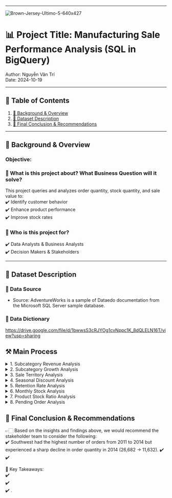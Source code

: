 



---
![Brown-Jersey-Ultimo-5-640x427](https://github.com/user-attachments/assets/b560b5c5-7f8d-4bd3-bdea-28e6720e0c90)




# 📊 Project Title: Manufacturing Sale Performance Analysis (SQL in BigQuery)   
Author: Nguyễn Văn Trí   
Date: 2024-10-19      


---

## 📑 Table of Contents  
1. [📌 Background & Overview](#-background--overview)  
2. [📂 Dataset Description](#-dataset-description)  
3. [🔎 Final Conclusion & Recommendations](#-final-conclusion--recommendations)

---

## 📌 Background & Overview  

### Objective:
### 📖 What is this project about? What Business Question will it solve?
This project queries and analyzes order quantity, stock quantity, and sale value to:     
✔️ Identify customer behavior   
✔️ Enhance product performance   
✔️ Improve stock rates  
   
   
### 👤 Who is this project for?  
✔️ Data Analysts & Business Analysts  
✔️ Decision Makers & Stakeholders  



---

## 📂 Dataset Description 

### 📌 Data Source  
- Source: AdventureWorks is a sample of Dataedo documentation from the Microsoft SQL Server sample database.
  
### 📌 Data Dictionary
https://drive.google.com/file/d/1bwwsS3cRJYOg1cvNppc1K_8dQLELN16T/view?usp=sharing



## ⚒️ Main Process

<details>
  <summary> 1. Subcategory Revenue Analysis </summary>
 Calculate the quantity of items, sales value, and order quantity by each Subcategory in the last 12 months.   

```sql
SELECT 
  FORMAT_DATE('%b %Y', s.ModifiedDate) as period
  ,ps.Name
  ,SUM(s.OrderQty) as qty_item
  ,SUM(s.LineTotal) total_sales
  ,COUNT(DISTINCT s.SalesOrderID) as order_cnt
FROM `adventureworks2019.Sales.SalesOrderDetail` as s
LEFT JOIN `adventureworks2019.Production.Product` as p
  ON s.ProductID=p.ProductID
LEFT JOIN `adventureworks2019.Production.ProductSubcategory` as ps
  ON CAST(p.ProductSubcategoryID as INT) = ps.ProductSubcategoryID
WHERE DATE(s.ModifiedDate) >= (SELECT DATE_SUB(DATE(MAX(ModifiedDate)), INTERVAL 12 MONTH) 
                                    FROM `adventureworks2019.Sales.SalesOrderDetail`)
GROUP BY period, ps.Name
ORDER BY period DESC, ps.Name
```

Query Result:
| period    |  Name               | qty_item       | total_sales   | order_cnt    |
|-----------|---------------------|----------------|---------------|--------------|
| Sep 2013 | Bike Racks          | 312            | 22,828.51     | 71           |
| Sep 2013 | Bike Stands         | 26             | 4,134.00      | 26           |
| Sep 2013 | Bottles and Cages   | 803            | 4,676.56      | 380          |
| Sep 2013 | Bottom Brackets     | 60             | 3,118.14      | 19           |
| Sep 2013 | Brakes              | 100            | 6,390.00      | 29           |


</details>


<details>
  <summary> 2. Subcategory Growth Analysis </summary>
Calculate the % YoY growth rate by Subcategory and release the top 3 with the highest growth rate.   

```sql
WITH qty_by_year as(
  SELECT 
    FORMAT_DATE('%Y', s.ModifiedDate) as period
    ,ps.Name as Name
    ,SUM(s.OrderQty) qty_item
  FROM `adventureworks2019.Sales.SalesOrderDetail` as s
  LEFT JOIN `adventureworks2019.Production.Product` as p
  ON s.ProductID=p.ProductID
  LEFT JOIN `adventureworks2019.Production.ProductSubcategory` ps
  ON CAST(p.ProductSubcategoryID as INT) = ps.ProductSubcategoryID
  GROUP BY period, Name
)

,qty_by_prv_year as(
  SELECT 
    period
    ,Name
    ,qty_item 
    ,LAG(qty_item) OVER(PARTITION BY Name ORDER BY period) as prv_qty
  FROM qty_by_year
  ORDER BY Name, period
)

,YoY_ranking as(
  SELECT 
  Name
  ,qty_item 
  ,prv_qty
  ,ROUND((qty_item - prv_qty)/prv_qty,2) as qty_diff
  ,DENSE_RANK() OVER(ORDER BY (qty_item - prv_qty)/prv_qty DESC) as rk
  FROM qty_by_prv_year
)

SELECT 
  Name
  ,qty_item 
  ,prv_qty
  ,qty_diff
FROM YoY_ranking
WHERE rk <=3
```

Query Result:

| Name            | qty_item                 | prv_qty                   | qty_diff                   |
|-----------------|--------------------------|---------------------------|----------------------------|
| Road Frames     | 5564                     | 1137                      | 3.89                       |
| Mountain Frames | 3168                     | 510                       | 5.21                       |
| Socks           | 2724                     | 523                       | 4.21                       |

</details>


<details>
  <summary> 3. Sale Territory Analysis </summary>
Ranking the top 3 TerritoryID with the biggest order quantity every year.  

```sql
WITH  order_count as(
  SELECT 
    EXTRACT(YEAR FROM detail.ModifiedDate) as yr
    ,header.TerritoryID
    ,sum(detail.OrderQty) as order_cnt
  FROM `adventureworks2019.Sales.SalesOrderDetail` as detail
  LEFT JOIN `adventureworks2019.Sales.SalesOrderHeader` as header 
    ON detail.SalesOrderID = header.SalesOrderID
  GROUP BY yr, header.TerritoryID
) 

,ranking as(
  SELECT
    yr
    ,TerritoryID
    ,order_cnt
    ,DENSE_RANK() OVER(PARTITION BY yr ORDER BY order_cnt DESC) as rk
  FROM order_count
  ORDER BY yr DESC
)

SELECT 
  yr
  ,TerritoryID
  ,order_cnt
  ,rk
FROM ranking
WHERE rk <=3
```

Query Result:

| yr   | Territory ID | order_cnt   | rk |
|------|--------------|-------------|------|
| 2014 | 4            | 11,632      | 1    |
| 2014 | 6            | 9,711       | 2    |
| 2014 | 1            | 8,823       | 3    |
| 2013 | 4            | 26,682      | 1    |
| 2013 | 6            | 22,553      | 2    |
| 2013 | 1            | 17,452      | 3    |
| 2012 | 4            | 17,553      | 1    |
| 2012 | 6            | 14,412      | 2    |
| 2012 | 1            | 8,537       | 3    |


</details>


<details>
  <summary> 4. Seasonal Discount Analysis  </summary>
Calculate the total discount cost of the Seasonal Discount for each Subcategory.  
  
```sql
SELECT 
  Year
  ,Name
  ,SUM(disc_cost) as Total_cost
FROM
  (
  SELECT 
      FORMAT_DATE('%Y', s.ModifiedDate) as Year
      , ps.Name
      , so.DiscountPct
      , s.OrderQty * so.DiscountPct * s.UnitPrice as disc_cost 
      FROM `adventureworks2019.Sales.SalesOrderDetail` as s
      LEFT JOIN `adventureworks2019.Production.Product` as p ON s.ProductID = p.ProductID
      LEFT JOIN `adventureworks2019.Production.ProductSubcategory` ps ON CAST(p.ProductSubcategoryID as int) = ps.ProductSubcategoryID
      LEFT JOIN `adventureworks2019.Sales.SpecialOffer` so ON s.SpecialOfferID = so.SpecialOfferID
      WHERE lower(so.Type) like '%seasonal discount%' 
  )
  GROUP BY Year, Name
```

Query Result:
| Year | Product | Total_cost |
|------|---------|------------|
| 2012 | Helmets | 827.65     |
| 2013 | Helmets | 1606.04    |


</details>



<details>
  <summary> 5. Retention Rate Analysis </summary>
Retention rate of customers in 2014 with status of Successfully Shipped.     
  
```sql
WITH info as(
  SELECT 
    EXTRACT(MONTH FROM ModifiedDate) as month_no
    ,EXTRACT(YEAR FROM ModifiedDate) as year_no
    ,CustomerID
  FROM `adventureworks2019.Sales.SalesOrderHeader`
  WHERE status = 5 AND FORMAT_DATE("%Y", ModifiedDate) = '2014'
  GROUP BY 1, 2, 3
  ORDER BY 3,1
)

,rn as(           ---đánh số thứ tự các tháng họ mua hàng
  SELECT
   month_no
   ,CustomerID
   ,ROW_NUMBER() OVER(PARTITION BY CustomerID ORDER BY month_no) as row_num
  FROM info
)

,first_month as(           ---lấy ra tháng đầu tiên của từng khách
  SELECT 
    month_no as month_join
    ,customerID
  FROM rn
  WHERE row_num = 1
)

,month_gap as(
  SELECT 
    a.month_no as month_order
    ,a.CustomerID
    ,b.month_join
    ,CONCAT("M","-", a.month_no - b.month_join) as month_diff
  FROM info a
  LEFT JOIN first_month b
  ON a.CustomerID = b.CustomerID
  ORDER BY 2,1
)

SELECT 
  month_join
  ,month_diff
  ,COUNT(DISTINCT CustomerID) customer_cnt
FROM month_gap
GROUP BY 1, 2
ORDER BY 1, 2
```
Query Result:

| month_join   | month_diff       | customer_cnt   |
|--------------|------------------|----------------|
| 1            | M-0              | 2076           |
| 1            | M-1              | 78             |
| 1            | M-2              | 89             |
| 1            | M-3              | 252            |
| 1            | M-4              | 96             |
| 1            | M-5              | 61             |
| 1            | M-6              | 18             |
| 2            | M-0              | 1805           |
| 2            | M-1              | 51             |
| 2            | M-2              | 61             |


</details>

<details>
  <summary>6. Monthly Stock Analysis </summary>
Trend of Stock level & MoM diff %  by all products in 2011.  
  
```sql
WITH stock_qty_2011 as(
  SELECT 
    p.Name
      ,FORMAT_DATE('%m', w.ModifiedDate) as mth
      ,FORMAT_DATE('%Y', w.ModifiedDate) as yr
      ,SUM(w.StockedQty) stock_qty
  FROM `adventureworks2019.Production.Product` as p
  LEFT JOIN `adventureworks2019.Production.WorkOrder` as w
    ON p.ProductID = w.ProductID
  WHERE FORMAT_DATE('%Y', w.ModifiedDate) = '2011'
  GROUP BY 1,2,3
  ORDER BY 1,2
)

,stock_qty_prv_mth as(
  SELECT
    Name 
    ,mth 
    ,yr
    ,stock_qty 
    ,LAG(stock_qty) OVER(PARTITION BY Name ORDER BY mth) as stock_prv 
  FROM stock_qty_2011
  ORDER BY 1,2
)

SELECT 
  Name 
  ,mth 
  ,yr 
  ,stock_qty
  ,stock_prv
  ,CASE WHEN stock_prv != 0 THEN ROUND(100 * (stock_qty - stock_prv) / stock_prv, 1)
   ELSE 0 END AS diff
FROM stock_qty_prv_mth
ORDER BY 1,2 DESC

```
Query Result:
| Name             | mth   | y  r | stock_qty| stock_prv         | diff     |
|------------------|-------|------|----------|-------------------|----------|
| BB Ball Bearing  | 12    | 2011 | 8475     | 14544             | -41.7    |
| BB Ball Bearing  | 11    | 2011 | 14544    | 19175             | -24.2    |
| BB Ball Bearing  | 10    | 2011 | 19175    | 8845              | 116.8    |
| BB Ball Bearing  | 09    | 2011 | 8845     | 9666              | -8.5     |
| BB Ball Bearing  | 08    | 2011 | 9666     | 12837             | -24.7    |
| BB Ball Bearing  | 07    | 2011 | 12837    | 5259              | 144.1    |
| BB Ball Bearing  | 06    | 2011 | 5259     | null              | 0.0      |
| Blade            | 12    | 2011 | 1842     | 3598              | -48.8    |
| Blade            | 11    | 2011 | 3598     | 4670              | -23.0    |
| Blade            | 10    | 2011 | 4670     | 2122              | 120.1    |


</details>



<details>
  <summary> 7. Product Stock Ratio Analysis  </summary>
Calculate the ratio of Stock / Sales in 2011 by product name, by month.
  
```sql
WITH
  sale_info as (
    SELECT 
      EXTRACT(MONTH FROM a.ModifiedDate) as mth,
      EXTRACT(YEAR FROM a.ModifiedDate) as yr,
      a.ProductId,
      b.Name,
      SUM(a.OrderQty) as sales
    FROM `adventureworks2019.Sales.SalesOrderDetail` as a
    LEFT JOIN `adventureworks2019.Production.Product` as b
      ON a.ProductID = b.ProductID
    WHERE FORMAT_TIMESTAMP("%Y", a.ModifiedDate) = '2011'
    GROUP BY 1, 2, 3, 4
  )

  ,stock_info as (
    SELECT
      EXTRACT(MONTH FROM ModifiedDate) as mth,
      EXTRACT(YEAR FROM ModifiedDate) as yr,
      ProductId,
      SUM(StockedQty) as stock_cnt
    FROM `adventureworks2019.Production.WorkOrder`
    WHERE FORMAT_TIMESTAMP("%Y", ModifiedDate) = '2011'
    GROUP BY 1, 2, 3
  )

SELECT
  a.*,
  b.stock_cnt as stock,  
  ROUND(COALESCE(b.stock_cnt, 0) / sales, 2) as ratio
FROM sale_info as a
FULL JOIN stock_info as b
  ON a.ProductId = b.ProductId
  AND a.mth = b.mth
  AND a.yr = b.yr
ORDER BY 1 DESC, 7 DESC
```
Query Result:


| mth   | yr   | ProductId       | Name                         | sales | stock | ratio  |
|-------|------|------------|-----------------------------------|-------|-------|--------|
| 12    | 2011 | 745        | HL Mountain Frame - Black, 48     | 1     | 27    | 27.00  |
| 12    | 2011 | 743        | HL Mountain Frame - Black, 42     | 1     | 26    | 26.00  |
| 12    | 2011 | 748        | HL Mountain Frame - Silver, 38    | 2     | 32    | 16.00  |
| 12    | 2011 | 722        | LL Road Frame - Black, 58         | 4     | 47    | 11.75  |
| 12    | 2011 | 747        | HL Mountain Frame - Black, 38     | 3     | 31    | 10.33  |

</details>


<details>
  <summary> 8. Pending Order Analysis </summary>
Number of orders and value at Pending status in 2014.

```sql  
SELECT 
  EXTRACT(YEAR FROM ModifiedDate) yr
  ,Status
  ,COUNT(DISTINCT PurchaseOrderID) order_cnt 
  ,SUM(TotalDue) value
FROM `adventureworks2019.Purchasing.PurchaseOrderHeader`
WHERE EXTRACT(YEAR FROM ModifiedDate) = 2014
AND Status = 1
GROUP BY 1, 2
```
Query Result:
| yr   | Status       | order_cnt   | value              |
|------|--------------|-------------|--------------------|
| 2014 | 1            | 224         | 3,873,579.012      |

</details>


## 🔎 Final Conclusion & Recommendations  

👉🏻 Based on the insights and findings above, we would recommend the stakeholder team to consider the following:    
✔️ Southwest had the highest number of orders from 2011 to 2014 but experienced a sharp decline in order quantity in 2014 (26,682 -> 11,632). 
✔️  
✔️ 


📌 Key Takeaways:  
✔️  
✔️   
✔️ .  
